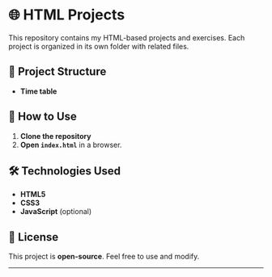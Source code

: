 # 🌐 HTML Projects

This repository contains my HTML-based projects and exercises. Each project is organized in its own folder with related files.

## 📂 Project Structure
- **Time table**


## 🚀 How to Use
1. **Clone the repository**  
2. **Open `index.html`** in a browser.
 

## 🛠 Technologies Used
- **HTML5**
- **CSS3**
- **JavaScript** (optional)

## 📜 License
This project is **open-source**. Feel free to use and modify.

---
